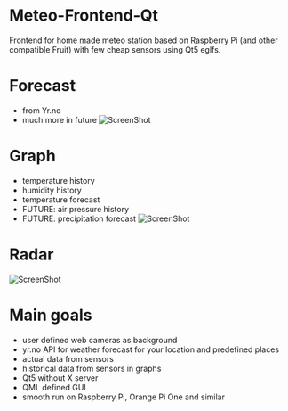 # Meteo-Frontend-Qt
Frontend for home made meteo station based on Raspberry Pi (and other compatible Fruit) with few cheap sensors using Qt5 eglfs.
# Forecast
- from Yr.no
- much more in future
![ScreenShot](https://cloud.githubusercontent.com/assets/12147409/15635480/5d19b8d4-25df-11e6-800b-aa9df99a8f4e.JPG)

# Graph
- temperature history
- humidity history
- temperature forecast
- FUTURE: air pressure history
- FUTURE: precipitation forecast
![ScreenShot](https://cloud.githubusercontent.com/assets/12147409/15635728/2e327efe-25e7-11e6-8392-ae6999e9eab7.png)

# Radar
![ScreenShot](https://cloud.githubusercontent.com/assets/12147409/15635736/3dbf884e-25e7-11e6-88be-6db52145b902.png)

# Main goals
- user defined web cameras as background
- yr.no API for weather forecast for your location and predefined places
- actual data from sensors
- historical data from sensors in graphs
- Qt5 without X server
- QML defined GUI
- smooth run on Raspberry Pi, Orange Pi One and similar
